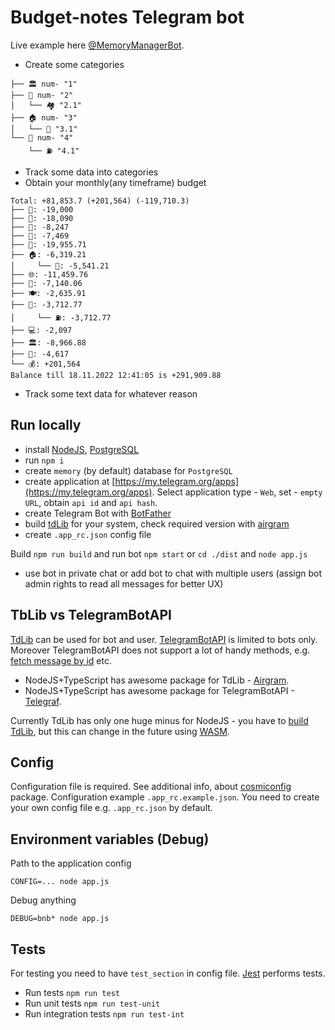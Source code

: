 # Budget-notes Telegram bot

Live example here [@MemoryManagerBot](https://t.me/MemoryManagerBot).

- Create some categories

```
├── 🏛 num- "1"
├── 🧸 num- "2"
│   └── 🏘 "2.1"
├── 🏠 num- "3"
│   └── 🧮 "3.1"
└── 🚗 num- "4"
    └── ⛽️ "4.1"
```

- Track some data into categories
- Obtain your monthly(any timeframe) budget

```
Total: +81,853.7 (+201,564) (-119,710.3)
├── 💊: -19,000
├── 🍎: -18,090
├── 🧸: -8,247
├── 👚: -7,469
├── 🛒: -19,955.71
├── 🏠: -6,319.21
│     └── 🧮: -5,541.21
├── 🌐: -11,459.76
├── 🏪: -7,140.06
├── 🍽: -2,635.91
├── 🚗: -3,712.77
│     └── ⛽️: -3,712.77
├── 💻: -2,097
├── 🏛: -8,966.88
├── 🎉: -4,617
└── 💰: +201,564
Balance till 18.11.2022 12:41:05 is +291,909.88
```

- Track some text data for whatever reason

## Run locally

- install [NodeJS](https://nodejs.org/en/),
  [PostgreSQL](https://www.postgresql.org/download/)
- run `npm i`
- create `memory` (by default) database for `PostgreSQL`
- create application at
  [https://my.telegram.org/apps](https://my.telegram.org/apps). Select
  application type - `Web`, set - `empty URL`, obtain `api id` and `api hash`.
- create Telegram Bot with [BotFather](https://telegram.me/botfather)
- build [tdLib](https://github.com/tdlib/td#building) for your system, check
  required version with
  [airgram](https://github.com/airgram/airgram#installation)
- create `.app_rc.json` config file

Build `npm run build` and run bot `npm start` or `cd ./dist` and `node app.js`

- use bot in private chat or add bot to chat with multiple users (assign bot
  admin rights to read all messages for better UX)

## TbLib vs TelegramBotAPI

[TdLib](https://github.com/tdlib/td) can be used for bot and user.
[TelegramBotAPI](https://core.telegram.org/bots/api) is limited to bots only.
Moreover TelegramBotAPI does not support a lot of handy methods, e.g.
[fetch message by id](https://stackoverflow.com/questions/44914815/how-to-get-message-info-by-id-telegram-api)
etc.

- NodeJS+TypeScript has awesome package for TdLib -
  [Airgram](https://github.com/airgram/airgram).
- NodeJS+TypeScript has awesome package for TelegramBotAPI -
  [Telegraf](https://github.com/telegraf/telegraf).

Currently TdLib has only one huge minus for NodeJS - you have to
[build TdLib](https://github.com/tdlib/td#building), but this can change in the
future using [WASM](https://github.com/airgram/airgram/issues/36).

## Config

Configuration file is required. See additional info, about
[cosmiconfig](https://www.npmjs.com/package/cosmiconfig) package. Configuration
example `.app_rc.example.json`. You need to create your own config file e.g.
`.app_rc.json` by default.

## Environment variables (Debug)

Path to the application config

```
CONFIG=... node app.js
```

Debug anything

```
DEBUG=bnb* node app.js
```

## Tests

For testing you need to have `test_section` in config file.
[Jest](https://jestjs.io/) performs tests.

- Run tests `npm run test`
- Run unit tests `npm run test-unit`
- Run integration tests `npm run test-int`
